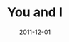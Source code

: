 ---
layout: base.njk
title : 'You and I' 
view_title : 'You and I' 
year : '2011' 
date : '2011-12-01' 
img_file : '/drawing/youandi.png' 
html_file : 'youandi' 
next_html : 'youarenotadog.html' 
year_order : '49' 
permalink : "title/{{html_file}}.html"
---